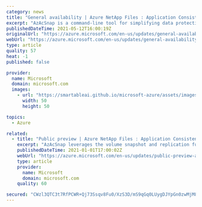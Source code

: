 ```yaml
---
category: news
title: "General availability | Azure NetApp Files : Application Consistent Snapshot tool (AzAcSnap)"
excerpt: "AzAcSnap is a command-line tool for simplifying data protection for third-party databases in Linux environments"
publishedDateTime: 2021-05-12T16:00:19Z
originalUrl: "https://azure.microsoft.com/en-us/updates/general-availability-azure-netapp-files-application-consistent-snapshot-tool-azacsnap/"
webUrl: "https://azure.microsoft.com/en-us/updates/general-availability-azure-netapp-files-application-consistent-snapshot-tool-azacsnap/"
type: article
quality: 57
heat: -1
published: false

provider:
  name: Microsoft
  domain: microsoft.com
  images:
    - url: "https://smartableai.github.io/microsoft-azure/assets/images/organizations/microsoft.com-50x50.jpg"
      width: 50
      height: 50

topics:
  - Azure

related:
  - title: "Public preview | Azure NetApp Files : Application Consistent Snapshot tool (AzAcSnap)"
    excerpt: "AzAcSnap leverages the volume snapshot and replication functionalities in Azure NetApp Files and Azure Large Instance."
    publishedDateTime: 2021-01-01T17:00:02Z
    webUrl: "https://azure.microsoft.com/en-us/updates/public-preview-azure-netapp-files-application-consistent-snapshot-tool-azacsnap/"
    type: article
    provider:
      name: Microsoft
      domain: microsoft.com
    quality: 60

secured: "CWzl3QTC3t7RfPCWR+Qj73Ssqv8Fu0/XzS3D/mS9qGq0LUygDJYpGn0zwMjM8cd490k3IFtkbBpdQiRFu1zZZW9XnN/3PXKMJPG+v0MpzJ559rMPTQ67foFSv65pvjVVSLfYUVSHHb9sqNjcUwwizfc9af0kVTFhzaDvtv8kUm59yGVTmYm6AlgcmjSiT1u40eKLqBHedlpzOLjfMfllqcMH2qI3ijKADAv3bLN+5mj5gncXf+RuKjezrRnV9RUCUl5CA4fOKNMp7f6VXgTXLhrku3ojNgiWa2J/NlqTzWzpzmhq9xiqVf30M2o3cbXKv9HGit1xxn3t3kuzrRtI1Xy8HdtXeCOJ8U9e6/U7qsc=;PpvZzAEXVZ8yGHVud2H+Bw=="
---
```



